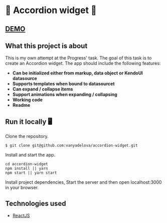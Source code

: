 # 💨 Accordion widget 💨 
## [DEMO]()

## What this project is about
This is my own attempt at the Progress' task. The goal of this task is to create an Accordion widget. The app should include the following features:

- **Can be initialized either from markup, data object or KendoUI datasource**
- **Supports templates when bound to datasourcet**
- **Can expand / collapse items**
- **Support animations when expanding / collapsing**
- **Working code**
- **Readme**


## Run it locally 🖥

Clone the repository.
```
$ git clone git@github.com:vanyadelova/accordion-widget.git
```
Install and start the app.

```
cd accordion-widget
npm install || yarn
npm start || yarn start 
```

Install project dependencies, Start the server and then open localhost:3000 in your browser.


## Technologies used

- [ReactJS](https://reactjs.org/)

